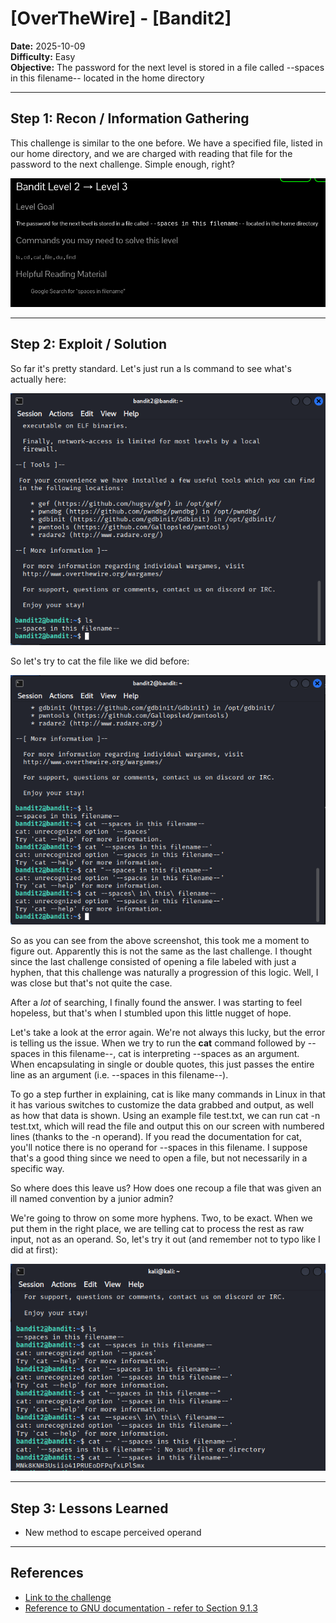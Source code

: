 # [OverTheWire] - [Bandit2]

**Date:** 2025-10-09  
**Difficulty:** Easy   
**Objective:** The password for the next level is stored in a file called --spaces in this filename-- located in the home directory

---

## Step 1: Recon / Information Gathering
This challenge is similar to the one before. We have a specified file, listed in our home directory, and we are charged with reading that file for the password to the next challenge. Simple enough, right?

![Screenshot of challenge text](/Assets/Bandit2.png)

---

## Step 2: Exploit / Solution
So far it's pretty standard. Let's just run a ls command to see what's actually here:

![Screenshot of challenge text](/Assets/bandit2_ls.png)

So let's try to cat the file like we did before: 

![Screenshot of first cat attempt](/Assets/bandit2_cat1.png)

So as you can see from the above screenshot, this took me a moment to figure out. Apparently this is not the same as the last challenge. I thought since the last challenge consisted of opening a file labeled with just a hyphen, that this challenge was naturally a progression of this logic. Well, I was close but that's not quite the case.

After a *lot* of searching, I finally found the answer. I was starting to feel hopeless, but that's when I stumbled upon this little nugget of hope. 

Let's take a look at the error again. We're not always this lucky, but the error is telling us the issue. When we try to run the **cat** command followed by --spaces in this filename--, cat is interpreting --spaces as an argument. When encapsulating in single or double quotes, this just passes the entire line as an argument (i.e. --spaces in this filename--). 

To go a step further in explaining, cat is like many commands in Linux in that it has various switches to customize the data grabbed and output, as well as how that data is shown. Using an example file test.txt, we can run cat -n test.txt, which will read the file and output this on our screen with numbered lines (thanks to the -n operand). If you read the documentation for cat, you'll notice there is no operand for --spaces in this filename. I suppose that's a good thing since we need to open a file, but not necessarily in a specific way.

So where does this leave us? How does one recoup a file that was given an ill named convention by a junior admin? 

We're going to throw on some more hyphens. Two, to be exact. When we put them in the right place, we are telling cat to process the rest as raw input, not as an operand. So, let's try it out (and remember not to typo like I did at first):

![Screenshot of successful cat attempt](/Assets/bandit2_cat2.png)

---

## Step 3: Lessons Learned
- New method to escape perceived operand   

---

## References
- [Link to the challenge](https://overthewire.org/wargames/bandit/bandit3.html)  
- [Reference to GNU documentation - refer to Section 9.1.3](https://www.gnu.org/software/coreutils/manual/coreutils.html#cat-invocation)